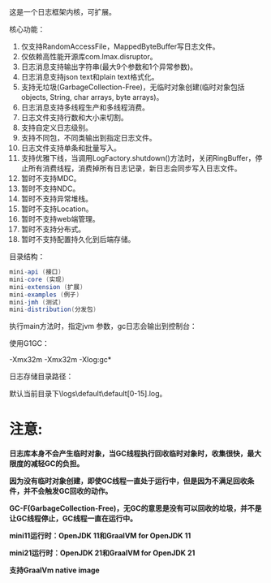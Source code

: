 这是一个日志框架内核，可扩展。

核心功能：

1. 仅支持RandomAccessFile，MappedByteBuffer写日志文件。
2. 仅依赖高性能开源库com.lmax.disruptor。
3. 日志消息支持输出字符串(最大9个参数和1个异常参数)。
4. 日志消息支持json text和plain text格式化。
5. 支持无垃圾(GarbageCollection-Free)，无临时对象创建(临时对象包括objects, String, char arrays, byte arrays)。
6. 日志消息支持多线程生产和多线程消费。
7. 日志文件支持行数和大小来切割。
8. 支持自定义日志级别。
9. 支持不同包，不同类输出到指定日志文件。
10. 日志文件支持单条和批量写入。
11. 支持优雅下线，当调用LogFactory.shutdown()方法时，关闭RingBuffer，停止所有消费线程，消费掉所有日志记录，新日志会同步写入日志文件。
12. 暂时不支持MDC。
13. 暂时不支持NDC。
14. 暂时不支持异常堆栈。
15. 暂时不支持Location。
16. 暂时不支持web端管理。
17. 暂时不支持分布式。
18. 暂时不支持配置持久化到后端存储。

目录结构：

```java
mini-api (接口)
mini-core (实现)
mini-extension (扩展)
mini-examples (例子)
mini-jmh (测试)
mini-distribution(分发包)
```

执行main方法时，指定jvm 参数，gc日志会输出到控制台：

使用G1GC：

-Xmx32m -Xmx32m -Xlog:gc*

日志存储目录路径：

默认当前目录下\logs\default\default[0-15].log。

# **注意:**

**日志库本身不会产生临时对象，当GC线程执行回收临时对象时，收集很快，最大限度的减轻GC的负担。**

**因为没有临时对象创建，即使GC线程一直处于运行中，但是因为不满足回收条件，并不会触发GC回收的动作。**

**GC-F(GarbageCollection-Free)，无GC的意思是没有可以回收的垃圾，并不是让GC线程停止，GC线程一直在运行中。**

**mini11运行时：OpenJDK 11和GraalVM for OpenJDK 11**

**mini21运行时：OpenJDK 21和GraalVM for OpenJDK 21**

**支持GraalVm native image**
